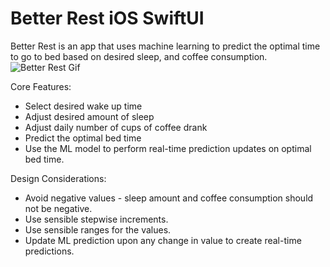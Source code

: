 # Better Rest iOS SwiftUI

 Better Rest is an app that uses machine learning to predict the optimal time to go to bed based on desired sleep, and coffee consumption.
![Better Rest Gif](https://user-images.githubusercontent.com/63089587/156867865-294ff27c-b3b4-44c6-9595-2fedd054e23d.gif)

Core Features:
- Select desired wake up time
- Adjust desired amount of sleep
- Adjust daily number of cups of coffee drank
- Predict the optimal bed time 
- Use the ML model to perform real-time prediction updates on optimal bed time.

Design Considerations:
- Avoid negative values - sleep amount and coffee consumption should not be negative.
- Use sensible stepwise increments. 
- Use sensible ranges for the values.
- Update ML prediction upon any change in value to create real-time predictions.
